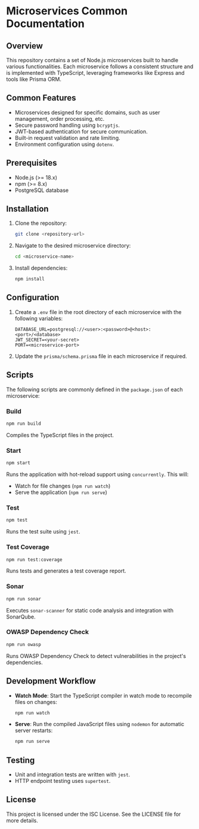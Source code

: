 # Microservices Common Documentation

## Overview
This repository contains a set of Node.js microservices built to handle various functionalities. Each microservice follows a consistent structure and is implemented with TypeScript, leveraging frameworks like Express and tools like Prisma ORM.

## Common Features
- Microservices designed for specific domains, such as user management, order processing, etc.
- Secure password handling using `bcryptjs`.
- JWT-based authentication for secure communication.
- Built-in request validation and rate limiting.
- Environment configuration using `dotenv`.

## Prerequisites
- Node.js (>= 18.x)
- npm (>= 8.x)
- PostgreSQL database

## Installation
1. Clone the repository:
   ```bash
   git clone <repository-url>
   ```
2. Navigate to the desired microservice directory:
   ```bash
   cd <microservice-name>
   ```
3. Install dependencies:
   ```bash
   npm install
   ```

## Configuration
1. Create a `.env` file in the root directory of each microservice with the following variables:
   ```env
   DATABASE_URL=postgresql://<user>:<password>@<host>:<port>/<database>
   JWT_SECRET=<your-secret>
   PORT=<microservice-port>
   ```
2. Update the `prisma/schema.prisma` file in each microservice if required.

## Scripts
The following scripts are commonly defined in the `package.json` of each microservice:

### Build
```bash
npm run build
```
Compiles the TypeScript files in the project.

### Start
```bash
npm start
```
Runs the application with hot-reload support using `concurrently`. This will:
- Watch for file changes (`npm run watch`)
- Serve the application (`npm run serve`)

### Test
```bash
npm test
```
Runs the test suite using `jest`.

### Test Coverage
```bash
npm run test:coverage
```
Runs tests and generates a test coverage report.

### Sonar
```bash
npm run sonar
```
Executes `sonar-scanner` for static code analysis and integration with SonarQube.

### OWASP Dependency Check
```bash
npm run owasp
```
Runs OWASP Dependency Check to detect vulnerabilities in the project's dependencies.

## Development Workflow
- **Watch Mode**: Start the TypeScript compiler in watch mode to recompile files on changes:
  ```bash
  npm run watch
  ```
- **Serve**: Run the compiled JavaScript files using `nodemon` for automatic server restarts:
  ```bash
  npm run serve
  ```

## Testing
- Unit and integration tests are written with `jest`.
- HTTP endpoint testing uses `supertest`.

## License
This project is licensed under the ISC License. See the LICENSE file for more details.
